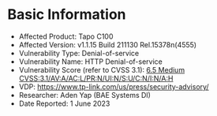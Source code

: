 # Basic Information
- Affected Product: Tapo C100
- Affected Version: v1.1.15 Build 211130 Rel.15378n(4555)
- Vulnerability Type: Denial-of-service
- Vulnerability Name: HTTP Denial-of-service
- Vulnerability Score (refer to CVSS 3.1):  [6.5 Medium CVSS:3.1/AV:A/AC:L/PR:N/UI:N/S:U/C:N/I:N/A:H](https://www.first.org/cvss/calculator/3.1#CVSS:3.1/AV:A/AC:L/PR:N/UI:N/S:U/C:N/I:N/A:H)
- VDP: https://www.tp-link.com/us/press/security-advisory/
- Researcher: Aden Yap (BAE Systems DI)
- Date Reported: 1 June 2023
